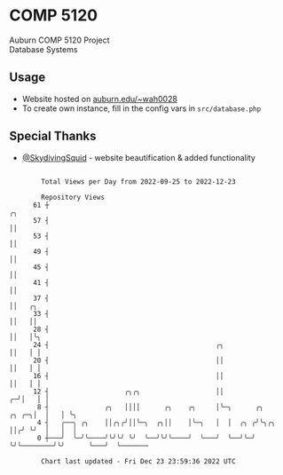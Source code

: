 # COMP 5120
Auburn COMP 5120 Project  
Database Systems

## Usage
- Website hosted on [auburn.edu/~wah0028](https://webhome.auburn.edu/~wah0028/)
- To create own instance, fill in the config vars in `src/database.php`

## Special Thanks
- [@SkydivingSquid](https://github.com/SkydivingSquid) - website beautification & added functionality

```

        Total Views per Day from 2022-09-25 to 2022-12-23

        Repository Views
      61 ┼                                                                         ╭╮
      57 ┤                                                                         ││
      53 ┤                                                                         ││
      49 ┤                                                                         ││
      45 ┤                                                                         ││
      41 ┤                                                                         ││
      37 ┤                                                                         ││   ╭╮
      33 ┤                                                                         ││   ││
      28 ┤                                                                         ││   │╰╮
      24 ┤                                          ╭╮                             ││   │ │
      20 ┤                                          ││                             ││   │ │
      16 ┤                                          ││                             ││   │ │
      12 ┤                   ╭╮╭╮                   ││                           ╭─╯│   │ │
       8 ┤              ╭╮   ││││      ╭╮    ╭╮     │╰─╮      ╭╮           ╭╮ ╭─╮│  │   │ ╰╮
       4 ┤   ╭──╮ ╭╮    ││╭╮╭╯││╰─╮  ╭╮││    │╰─╮   │  │  ╭╮ ╭╯╰╮╭╮        ││╭╯ ╰╯  │   │  │
       0 ┼───╯  ╰─╯╰────╯╰╯╰╯ ╰╯  ╰──╯╰╯╰────╯  ╰───╯  ╰──╯╰─╯  ╰╯╰────────╯╰╯      ╰───╯  ╰───────

        Chart last updated - Fri Dec 23 23:59:36 2022 UTC
        
```
